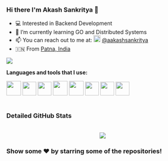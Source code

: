 
### Hi there I'm Akash Sankritya 👋
- 💻 Interested in Backend Development
- 🌱 I’m currently learning GO and Distributed Systems
- 📫 You can reach out to me at: <img height="18" alt="Akash's LinkedIn" src="https://image.flaticon.com/icons/png/512/174/174857.png"/> <a href="https://linkedin.com/in/aakashsankritya">@aakashsankritya</a>
- 🇮🇳 From <a href="https://goo.gl/maps/e5GUcTj33nuvFLSg7">Patna, India</a>

<a align="left" href="https://github.com/aakashsankritya"><img src = "https://github-readme-stats.vercel.app/api?username=aakashsankritya&count_private=true&show_icons=true&theme=radical&include_all_commits=true"></a>
<br/>

**Languages and tools that I use:**  

<code><img height="38" src="https://1000logos.net/wp-content/uploads/2020/09/Java-Logo.png"></code>
<code><img height="36" src="https://upload.wikimedia.org/wikipedia/commons/thumb/0/05/Go_Logo_Blue.svg/1200px-Go_Logo_Blue.svg.png"></code>
<code><img height="36" src="https://i2.wp.com/www.thecuriousdev.org/wp-content/uploads/2017/12/spring-boot-logo.png?fit=600%2C315&ssl=1"></code>
<code><img height="38" src="https://webassets.mongodb.com/_com_assets/cms/MongoDB_Logo_FullColorBlack_RGB-4td3yuxzjs.png"></code>
<code><img height="38" src="https://download.logo.wine/logo/MySQL/MySQL-Logo.wine.png"></code> 
<code><img height="36" src="https://upload.wikimedia.org/wikipedia/en/thumb/6/6b/Redis_Logo.svg/1200px-Redis_Logo.svg.png"></code>
<code><img height="36" src="https://miro.medium.com/max/982/1*AiTBjfsoj3emarTpaeNgKQ.png"></code>
<code><img height="36" src="https://upload.wikimedia.org/wikipedia/commons/thumb/9/93/Amazon_Web_Services_Logo.svg/1200px-Amazon_Web_Services_Logo.svg.png"></code>
<br/>
<br/>

### Detailed GitHub Stats
<br/>
<div align="center">
<a href="https://github.com/aakashsankritya"><img src="https://github-readme-stats.vercel.app/api/top-langs/?username=aakashsankritya&theme=radical&hide=jupyter%20notebook"/></a> 
</div>


### Show some ❤️ by starring some of the repositories!

